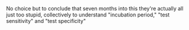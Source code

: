 No choice but to conclude that seven months into this they're actually all just too stupid, collectively to understand "incubation period," "test sensitivity" and "test specificity"